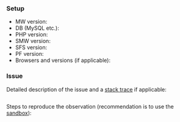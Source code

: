 ### Setup

- MW version:
- DB (MySQL etc.):
- PHP version:
- SMW version:
- SFS version:
- PF version:
- Browsers and versions (if applicable):

### Issue

Detailed description of the issue and a [stack trace](https://www.semantic-mediawiki.org/wiki/Help:Identifying_bugs) if applicable:

```
```

Steps to reproduce the observation (recommendation is to use the [sandbox](https://sandbox.semantic-mediawiki.org)):

